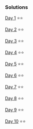 ### Solutions

[Day 1](src/main/kotlin/Day1.kt) ⭐⭐

[Day 2](src/main/kotlin/Day2.kt) ⭐⭐

[Day 3](src/main/kotlin/Day3.kt) ⭐⭐

[Day 4](src/main/kotlin/Day4.kt) ⭐⭐

[Day 5](src/main/kotlin/Day5.kt) ⭐⭐

[Day 6](src/main/kotlin/Day6.kt) ⭐⭐

[Day 7](src/main/kotlin/Day7.kt) ⭐⭐

[Day 8](src/main/kotlin/Day8.kt) ⭐⭐

[Day 9](src/main/kotlin/Day9.kt) ⭐⭐

[Day 10](src/main/kotlin/Day10.kt) ⭐⭐
